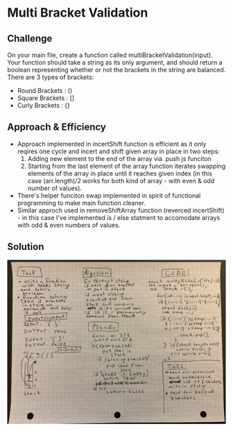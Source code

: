 # Multi Bracket Validation


## Challenge
On your main file, create a function called multiBracketValidation(input). Your function should take a string as its only argument, and should return a boolean representing whether or not the brackets in the string are balanced. There are 3 types of brackets:

* Round Brackets : ()
* Square Brackets : []
* Curly Brackets : {}

## Approach & Efficiency

* Approach implemented in incertShift function is efficient as it only reqires one cycle and incert and shift given array in place in two steps:
    1. Adding new element to the end of the array via .push js funciton
    2. Starting from the last element of the array function iterates swapping elements of the array in place until it reaches given index (in this case (arr.length)/2 works for both kind of array - with even & odd number of values). 
* There's helper funciton swap implemented in spirit of functional programming to make main function cleaner.
* Similar approch used in removeShiftArray function (reverced incertShift) - in this case I've implemented is / else statment to accomodate arrays with odd & even numbers of values. 

## Solution

![solution for insertShiftArray](/assets/multi-bracket-validation.jpg)

